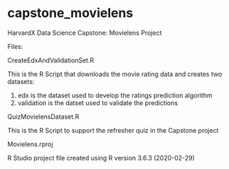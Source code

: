 # capstone_movielens
HarvardX Data Science Capstone: Movielens Project

Files:

CreateEdxAndValidationSet.R

This is the R Script that downloads the movie rating data and creates two datasets:
1. edx is the dataset used to develop the ratings prediction algorithm
2. validation is the datset used to validate the predictions

QuizMovielensDataset.R

This is the R Script to support the refresher quiz in the Capstone project

Movielens.rproj

R Studio project file created using R version 3.6.3 (2020-02-29)